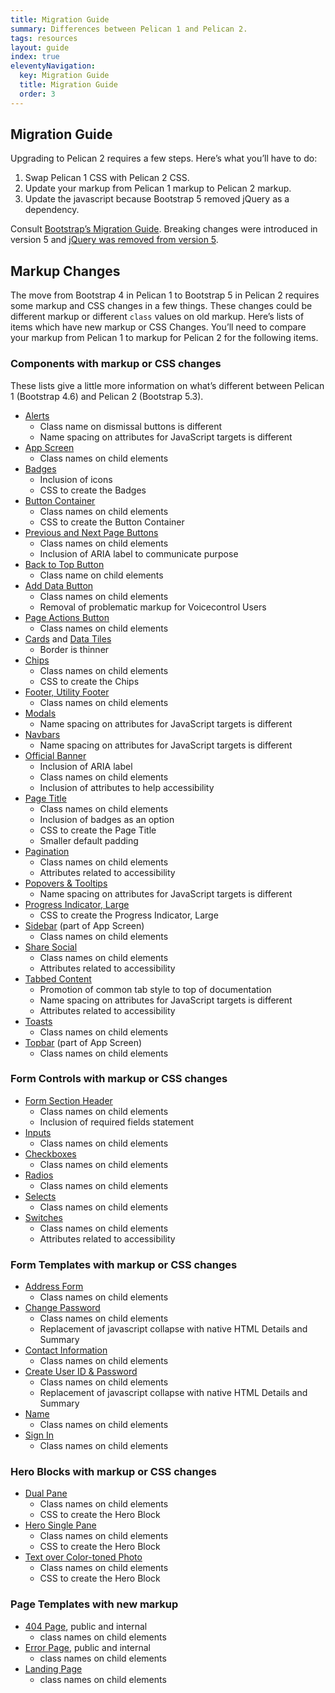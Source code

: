 ```yaml
---
title: Migration Guide
summary: Differences between Pelican 1 and Pelican 2.
tags: resources
layout: guide
index: true
eleventyNavigation:
  key: Migration Guide
  title: Migration Guide
  order: 3
---
```


## Migration Guide

Upgrading to Pelican 2 requires a few steps. Here’s what you’ll have to do:

1. Swap Pelican 1 CSS with Pelican 2 CSS.
1. Update your markup from Pelican 1 markup to Pelican 2 markup.
1. Update the javascript because Bootstrap 5 removed jQuery as a dependency.

Consult [Bootstrap’s Migration Guide](https://getbootstrap.com/docs/5.0/migration/). Breaking changes were introduced in version 5 and [jQuery was removed from version 5](https://getbootstrap.com/docs/5.0/migration/#javascript).

## Markup Changes

The move from Bootstrap 4 in Pelican 1 to Bootstrap 5 in Pelican 2 requires some markup and CSS changes in a few things. These changes could be different markup or different `class` values on old markup. Here’s lists of items which have new markup or CSS Changes. You’ll need to compare your markup from Pelican 1 to markup for Pelican 2 for the following items.

### Components with markup or CSS changes

These lists give a little more information on what’s different between Pelican 1 (Bootstrap 4.6) and Pelican 2 (Bootstrap 5.3).

- [Alerts](/components/alerts/)
  - Class name on dismissal buttons is different
  - Name spacing on attributes for JavaScript targets is different
- [App Screen](/components/app-screen/)
  - Class names on child elements
- [Badges](/components/badges/)
  - Inclusion of icons
  - CSS to create the Badges
- [Button Container](/components/button-container/)
  - Class names on child elements
  - CSS to create the Button Container
- [Previous and Next Page Buttons](/components/buttons-previous-next-page/)
  - Class names on child elements
  - Inclusion of ARIA label to communicate purpose
- [Back to Top Button](/components/back-to-top-button/)
  - Class name on child elements
- [Add Data Button](/components/add-data-button/)
  - Class names on child elements
  - Removal of problematic markup for Voicecontrol Users
- [Page Actions Button](/components/page-actions-button/)
  - Class names on child elements
- [Cards](/components/cards/) and [Data Tiles](/components/data-tile/)
  - Border is thinner
- [Chips](/components/chip/)
  - Class names on child elements
  - CSS to create the Chips
- [Footer, Utility Footer](/components/footer/)
  - Class names on child elements
- [Modals](/components/modal/)
  - Name spacing on attributes for JavaScript targets is different
- [Navbars](/components/navbar/)
  - Name spacing on attributes for JavaScript targets is different
- [Official Banner](/components/official-banner/)
  - Inclusion of ARIA label
  - Class names on child elements
  - Inclusion of attributes to help accessibility
- [Page Title](/components/page-title/)
  - Class names on child elements
  - Inclusion of badges as an option
  - CSS to create the Page Title
  - Smaller default padding
- [Pagination](/components/pagination/)
  - Class names on child elements
  - Attributes related to accessibility
- [Popovers &amp; Tooltips](/components/popovers-tooltips/)
  - Name spacing on attributes for JavaScript targets is different
- [Progress Indicator, Large](/components/progress/)
  - CSS to create the Progress Indicator, Large
- [Sidebar](/components/app-screen/) (part of App Screen)
  - Class names on child elements
- [Share Social](/components/share-and-social/)
  - Class names on child elements
  - Attributes related to accessibility
- [Tabbed Content](/components/tabbed-content/)
  - Promotion of common tab style to top of documentation
  - Name spacing on attributes for JavaScript targets is different
  - Attributes related to accessibility
- [Toasts](/components/toasts/)
  - Class names on child elements
- [Topbar](/components/app-screen/) (part of App Screen)
  - Class names on child elements

### Form Controls with markup or CSS changes

- [Form Section Header](/form-controls/form-section-header/)
  - Class names on child elements
  - Inclusion of required fields statement
- [Inputs](/form-controls/inputs/)
  - Class names on child elements
- [Checkboxes](/form-controls/checkboxes/)
  - Class names on child elements
- [Radios](/form-controls/radios/)
  - Class names on child elements
- [Selects](/form-controls/select/)
  - Class names on child elements
- [Switches](/form-controls/switches/)
  - Class names on child elements
  - Attributes related to accessibility

### Form Templates with markup or CSS changes

- [Address Form](/form-templates/address/)
  - Class names on child elements
- [Change Password](/form-templates/change-password/)
  - Class names on child elements
  - Replacement of javascript collapse with native HTML Details and Summary
- [Contact Information](/form-templates/contact-information/)
  - Class names on child elements
- [Create User ID &amp; Password](/form-templates/create-user-id-and-password/)
  - Class names on child elements
  - Replacement of javascript collapse with native HTML Details and Summary
- [Name](/form-templates/name/)
  - Class names on child elements
- [Sign In](/form-templates/sign-in/)
  - Class names on child elements

### Hero Blocks with markup or CSS changes

- [Dual Pane](/hero-blocks/dual-pane/)
  - Class names on child elements
  - CSS to create the Hero Block
- [Hero Single Pane](/hero-blocks/single-pane/)
  - Class names on child elements
  - CSS to create the Hero Block
- [Text over Color-toned Photo](/hero-blocks/text-over-color-toned-photo/)
  - Class names on child elements
  - CSS to create the Hero Block

### Page Templates with new markup

- [404 Page](/page-templates/404-page/), public and internal
  - class names on child elements
- [Error Page](/page-templates/error-page/), public and internal
  - class names on child elements
- [Landing Page](/page-templates/landing-page/)
  - class names on child elements
